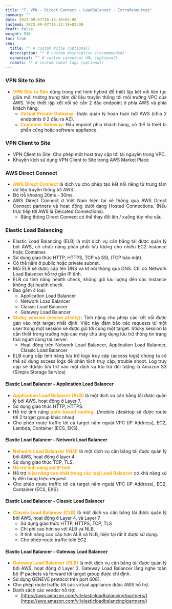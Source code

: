 ```yaml
---
title: "7. VPN - Direct Connect - LoadBalancer - ExtraResources"
summary: ""
date: 2023-09-07T16:13:18+02:00
lastmod: 2023-09-07T16:13:18+02:00
draft: false
weight: 910
toc: true
seo:
  title: "" # custom title (optional)
  description: "" # custom description (recommended)
  canonical: "" # custom canonical URL (optional)
  robots: "" # custom robot tags (optional)
---
```

<style>body {text-align: justify}</style>

### VPN Site to Site

- <span style="color: orange; font-weight:bold;">VPN Site to Site</span> dùng trong mô hình hybird để thiết lập kết nối liên tục giữa môi trường trung tâm dữ liệu truyền thống tới môi trường VPC của AWS. Việc thiết lập kết nối sẽ cần 2 đầu endpoint ở phía AWS và phía khách hàng:
  - <span style="color: orange; font-weight:bold;">Virtual Private Gateway</span>: Được quản lý hoàn toàn bởi AWS (chia 2 endpoints ở 2 đầu ra AZ).
  - <span style="color: orange; font-weight:bold;">Customer Gateway</span>: Đầu enpoint phía khách hàng, có thể là thiết bị phần cứng hoặc software appliance.

### VPN Client to Site
- VPN Client to Site: Cho phép một host truy cập tới tài nguyên trong VPC.
- Khuyến kích sử dụng VPN Client to Site trong AWS Market Place

### AWS Direct Connect
- <span style="color: orange; font-weight:bold;">AWS Direct Connect</span> là dịch vụ cho phép tạo kết nối riêng từ trung tâm dữ liệu truyền thống tới AWS..
- Độ trễ khoảng 20ms - 30ms.
- AWS Direct Connect ở Việt Nam hiện tại sẽ thông qua AWS Direct Connect partners và hoạt động dưới dạng Hosted Connections. (Nếu trực tiếp tới AWS là Đeicated Connections).
  - Băng thông Direct Connect có thể thay đổi lên / xuống tùy nhu cầu.

### Elastic Load Balancing
- Elastic Load Balancing (ELB) là một dịch vụ cân bằng tải được quản lý bởi AWS, có chức năng phân phối lưu lượng cho nhiều EC2 Instance hoặc Container.
- Sử dụng giao thức HTTP, HTTPS, TCP và SSL (TCP bảo mật).
- Có thể nằm ở public hoặc private subnet.
- Mỗi ELB sẽ được cấp tên DNS và kt nối thông qua DNS. Chỉ có Network Load Balancer hỗ trợ gắn IP tĩnh.
- ELB có tính năng health check, không gửi lưu lượng đến các Instance không đạt health check.
- Bao gồm 4 loại:
  - Application Load Balancer
  - Network Load Balancer
  - Classic Load Balancer
  - Gateway Load Balancer
- <span style="color: orange; font-weight:bold;">Sticky session (sesion afinity)</span>: Tính năng cho phép các kết nối được gán vào một target nhất định. Việc này đảm bảo các requests từ một user trong một session sẽ được gửi tới cùng một target.
Sticky session là cần thiết trong trường hợp các máy chủ ứng dụng lưu trữ thông tin trạng thái người dùng tại server.
  - Hoạt động trên Network Load Balancer, Application Load Balancer, Classic Load Balancer
- ELB cung cấp tính năng lưu trữ logs truy cập (access logs) chúng ta có thể sử dụng access logs để phân tiích truy cập, trouble shoot. Log truy cập sẽ đựược lưu trữ vào một dịch vụ lưu trữ đối tượng là Amazon S3 (Simple Storage Service)

#### Elastic Load Balancer - Application Load Balancer
- <span style="color: orange; font-weight:bold;">Application Load Balancer (ALB)</span> là một dịch vụ cân bằng tải được quản lý bởi AWS, hoạt động ở Layer 7.
- Sử dụng giao thức HTTP, HTTPS.
- Hỗ trợ tính năng <span style="color: orange; font-weight:bold;">path-based routing.</span> (/mobile /desktop sẽ được route tới 2 target group khác nhau)
- Cho phép route traffic tới cả target nằm ngoài VPC (IP Address), EC2, Lambda, Container (ECS, EKS).

#### Elastic Load Balancer - Network Load Balancer
- <span style="color: orange; font-weight:bold;">Network Load Balancer (NLB)</span> là một dịch vụ cân bằng tải được quản lý bởi AWS, hoạt động ở layer 4.
- Sử dụng giao thức TCP, TLS.
- <span style="color: orange; font-weight:bold;">Hỗ trợ tính năng set IP tĩnh</span>
- Hỗ trợ <span style="color: orange; font-weight:bold;">hiệu năng cao nhất trong các loại Load Balancer</span> có khả năng xử lý đến hàng triệu request.
- Cho phép route traffic tới cả target nằm ngoài VPC (IP Address), EC2, Container (ECS, EKS).

#### Elastic Load Balancer - Classic Load Balancer
- <span style="color: orange; font-weight:bold;">Classic Load Balancer (CLB)</span> là một dịch vụ cân bằng tải được quản lý bởi AWS, hoạt động ở Layer 4, và Layer 7
  - Sử dụng giao thức HTTP, HTTPS, TCP, TLS
  - Chi phí cao hơn so với ALB và NLB.
  - Ít tính năng cao cấp hơn ALB và NLB, hiện tại rất ít được sử dụng.
  - Cho phép route traffic tơởi EC2.

#### Elastic Load Balancer - Gateway Load Balancer
- <span style="color: orange; font-weight:bold;">Gateway Load Balancer (GLB)</span> là một dịch vụ cân bằng tải được quản lý bởi AWS, hoạt động ở Layer 3. Gateway Load Balancer lắng nghe toàn bộ IP packets và forward tới target group được chỉ định.
- Sử dụng GENEVE protocol trên port 6081.
- Cho phép route traffic tới các virtual appliance được AWS hỗ trợ.
- Danh sách các vendor hỗ trợ:
  - [https://aws.amazon.com/vi/elasticloadbalancing/partners/](https://aws.amazon.com/vi/elasticloadbalancing/partners/)